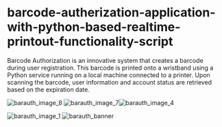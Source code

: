 # barcode-autherization-application-with-python-based-realtime-printout-functionality-script
Barcode Authorization is an innovative system that creates a barcode during user registration. This barcode is printed onto a wristband using a Python service running on a local machine connected to a printer. Upon scanning the barcode, user information and account status are retrieved based on the expiration date. 





![barauth_image_8](https://github.com/user-attachments/assets/e1bff11d-0c27-4aed-b8bd-6079800836aa)
![barauth_image_7](https://github.com/user-attachments/assets/5e89a077-9abe-43cd-91d7-f61eeeb3db8d)![barauth_image_4](https://github.com/user-attachments/assets/8b6d6109-0ee5-4790-aa81-7e034b9617dd)

![barauth_image_1](https://github.com/user-attachments/assets/6f5e131c-408d-4f17-8451-bc20846adf19)
![barauth_banner](https://github.com/user-attachments/assets/5b0eb764-05b2-4479-8b22-7a3d9c76a1b0)
